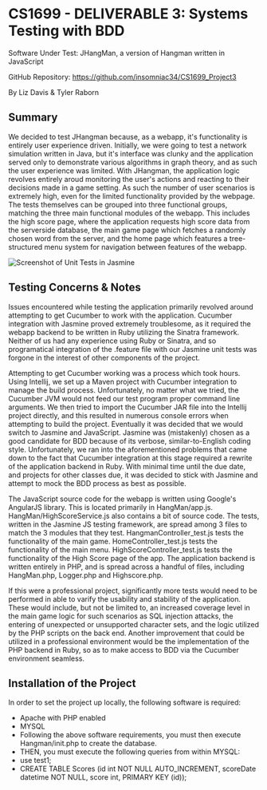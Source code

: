 # CS1699 - DELIVERABLE 3: Systems Testing with BDD
Software Under Test: JHangMan, a version of Hangman written in JavaScript

GitHub Repository: https://github.com/insomniac34/CS1699_Project3

By Liz Davis & Tyler Raborn

## Summary
We decided to test JHangman because, as a webapp, it's functionality is entirely user experience driven. Initially, we were going to test a network simulation written in Java, but it's interface was clunky and the application served only to demonstrate various algorithms in graph theory, and as such the user experience was limited.
With JHangman, the application logic revolves entirely aroud monitoring the user's actions and reacting to their decisions made in a game setting. As such the number of user scenarios is extremely high, even for the limited functionality provided by the webpage. 
The tests themselves can be grouped into three functional groups, matching the three main functional modules of the webapp. This includes the high score page, where the application requests high score data from the serverside database, the main game page which fetches a randomly chosen word from the server, and the home page which features a tree-structured menu system for navigation between features of the webapp.

![Screenshot of Unit Tests in Jasmine](http://i.imgur.com/fGBKY2e.png)

## Testing Concerns & Notes
Issues encountered while testing the application primarily revolved around attempting to get Cucumber to work with the application. Cucumber integration with Jasmine proved extremely troublesome, as it required the webapp backend to be written in Ruby utilizing the Sinatra framework. Neither of us had any experience using Ruby or Sinatra, and so programatical integration of the .feature file with our Jasmine unit tests was forgone in the interest of other components of the project.

Attempting to get Cucumber working was a process which took hours. Using Intellij, we set up a Maven project with Cucumber integration to manage the build process. Unfortunately, no matter what we tried, the Cucumber JVM would not feed our test program proper command line arguments. We then tried to import the Cucumber JAR file into the Intellij project directly, and this resulted in numerous console errors when attempting to build the project. Eventually it was decided that we would switch to Jasmine and JavaScript. Jasmine was (mistakenly) chosen as a good candidate for BDD because of its verbose, similar-to-English coding style. Unfortunately, we ran into the aforementioned problems that came down to the fact that Cucumber integration at this stage required a rewrite of the application backend in Ruby. With minimal time until the due date, and projects for other classes due, it was decided to stick with Jasmine and attempt to mock the BDD process as best as possible.

The JavaScript source code for the webapp is written using Google's AngularJS library. This is located primarily in HangMan/app.js. HangMan/HighScoreService.js also contains a bit of source code. The tests, written in the Jasmine JS testing framework, are spread among 3 files to match the 3 modules that they test. HangmanController\_test.js tests the functionality of the main game. HomeController\_test.js tests the functionality of the main menu. HighScoreController\_test.js tests the functionality of the High Score page of the app. The application backend is written entirely in PHP, and is spread across a handful of files, including HangMan.php, Logger.php and Highscore.php.

If this were a professional project, significantly more tests would need to be performed in able to varify the usability and stability of the application. These would include, but not be limited to, an increased coverage level in the main game logic for such scenarios as SQL injection attacks, the entering of unexpected or unsupported character sets, and the logic utilized by the PHP scripts on the back end. Another improvement that could be utilized in a professional environment would be the implementation of the PHP backend in Ruby, so as to make access to BDD via the Cucumber environment seamless.

## Installation of the Project
In order to set the project up locally, the following software is required:
* Apache with PHP enabled
* MYSQL
* Following the above software requirements, you must then execute Hangman/init.php to create the database.
* THEN, you must execute the following queries from within MYSQL:
* use test1;
* CREATE TABLE Scores (id int NOT NULL AUTO_INCREMENT, scoreDate datetime NOT NULL, score int, PRIMARY KEY (id)); 
